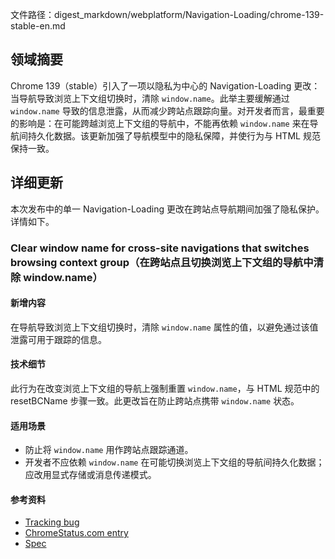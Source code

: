 文件路径：digest_markdown/webplatform/Navigation-Loading/chrome-139-stable-en.md

## 领域摘要

Chrome 139（stable）引入了一项以隐私为中心的 Navigation-Loading 更改：当导航导致浏览上下文组切换时，清除 `window.name`。此举主要缓解通过 `window.name` 导致的信息泄露，从而减少跨站点跟踪向量。对开发者而言，最重要的影响是：在可能跨越浏览上下文组的导航中，不能再依赖 `window.name` 来在导航间持久化数据。该更新加强了导航模型中的隐私保障，并使行为与 HTML 规范保持一致。

## 详细更新

本次发布中的单一 Navigation-Loading 更改在跨站点导航期间加强了隐私保护。详情如下。

### Clear window name for cross-site navigations that switches browsing context group（在跨站点且切换浏览上下文组的导航中清除 window.name）

#### 新增内容
在导航导致浏览上下文组切换时，清除 `window.name` 属性的值，以避免通过该值泄露可用于跟踪的信息。

#### 技术细节
此行为在改变浏览上下文组的导航上强制重置 `window.name`，与 HTML 规范中的 resetBCName 步骤一致。此更改旨在防止跨站点携带 `window.name` 状态。

#### 适用场景
- 防止将 `window.name` 用作跨站点跟踪通道。
- 开发者不应依赖 `window.name` 在可能切换浏览上下文组的导航间持久化数据；应改用显式存储或消息传递模式。

#### 参考资料
- [Tracking bug](https://issues.chromium.org/issues/1090128)
- [ChromeStatus.com entry](https://chromestatus.com/feature/5962406356320256)
- [Spec](https://html.spec.whatwg.org/multipage/browsing-the-web.html#resetBCName)
